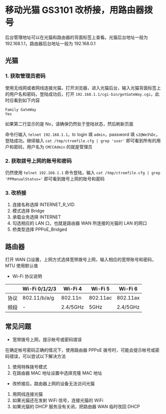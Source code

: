 # 移动光猫 GS3101 改桥接，用路由器拨号

后台管理地址可以在光猫和路由器的背面标签上查看。光猫后台地址一般为 192.168.1.1，路由器后台地址一般为 192.168.0.1

## 光猫

### 1. 获取管理员密码

使用无线网或者网线连接光猫，打开浏览器，进入光猫后台，输入光猫背面标签上的用户名和密码，登陆成功后，打开 `192.168.1.1/cgi-bin/getGateWay.cgi`，此时应看到如下内容

```
Family GateWay
Yes
```

如果第二行显示的是 No，请确保仍然处于登陆状态，然后刷新页面

命令行输入 `telnet 192.168.1.1`，tc login 填 `admin`，password 填 `s2@We3%Dc`，登陆成功。继续输入 `cat /tmp/ctromfile.cfg | grep 'user'` 即可看到所有的用户和密码，用户名为 `CMCCAdmin` 的就是管理员

### 2. 获取拨号上网的账号和密码

仍然使用 `telnet 192.168.1.1` 命令登陆，输入 `cat /tmp/ctromfile.cfg | grep 'PPManualStatus='` 即可看到拨号上网的账号和密码

### 3. 改桥接

1. 连接名称选择 INTERNET_R_VID
2. 模式选择 Bridge
3. 承载业务选择 INTERNET
4. 勾选相应的 LAN 口，也就是路由器 WAN 所连接的光猫的 LAN 的网口
5. 桥类型选择 PPPoE_Bridged

## 路由器

打开 WAN 口设置，上网方式选择宽带拨号上网，输入相应的宽带账号和密码，MTU 使用默认值

- Wi-Fi 协议说明

||Wi-Fi 0/1/2/3|Wi-Fi 4|Wi-Fi 5|Wi-Fi 6|
|-|-|-|-|-|
|协议|802.11/b/a/g|802.11n|802.11ac|802.11ax|
|频段|-|2.4/5GHz|5GHz|2.4/5GHz|

## 常见问题

- 宽带拨号上网，提示帐号或密码错误

在确定帐号密码正确的情况下，使用路由器 PPPoE 拨号时，可能会提示帐号或密码错误，可以尝试以下解决方法

1. 使用特殊拨号模式
2. 在路由器 MAC 地址设置中选择克隆 MAC 地址

- 改桥接后，路由器上网的设备无法访问光猫

1. 用网线连接光猫
2. 如果光猫还在发射 WiFi 信号，连接光猫的 WiFi
3. 如果光猫的 DHCP 服务没有关闭，把路由器 WAN 临时改回 DHCP
